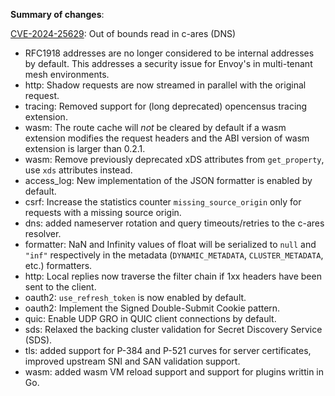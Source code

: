 **Summary of changes**:

[CVE-2024-25629](https://github.com/c-ares/c-ares/security/advisories/GHSA-mg26-v6qh-x48q): Out of bounds read in c-ares (DNS)

* RFC1918 addresses are no longer considered to be internal addresses by default. This addresses a security issue for Envoy's in multi-tenant mesh environments.
* http: Shadow requests are now streamed in parallel with the original request.
* tracing: Removed support for (long deprecated) opencensus tracing extension.
* wasm: The route cache will *not* be cleared by default if a wasm extension modifies the request headers and the ABI version of wasm extension is larger than 0.2.1.
* wasm: Remove previously deprecated xDS attributes from `get_property`, use `xds` attributes instead.
* access_log: New implementation of the JSON formatter is enabled by default.
* csrf: Increase the statistics counter `missing_source_origin` only for requests with a missing source origin.
* dns: added nameserver rotation and query timeouts/retries to the c-ares resolver.
* formatter: NaN and Infinity values of float will be serialized to `null` and `"inf"` respectively in the metadata (`DYNAMIC_METADATA`, `CLUSTER_METADATA`, etc.) formatters.
* http: Local replies now traverse the filter chain if 1xx headers have been sent to the client.
* oauth2: `use_refresh_token` is now enabled by default.
* oauth2: Implement the Signed Double-Submit Cookie pattern.
* quic: Enable UDP GRO in QUIC client connections by default.
* sds: Relaxed the backing cluster validation for Secret Discovery Service (SDS).
* tls: added support for P-384 and P-521 curves for server certificates, improved upstream SNI and SAN validation support.
* wasm: added wasm VM reload support and support for plugins writtin in Go.
